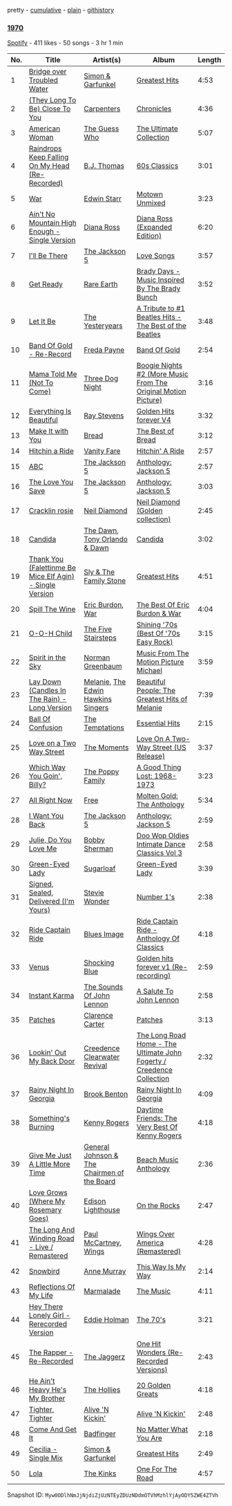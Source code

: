 pretty - [cumulative](/playlists/cumulative/09D0CKBRWkBBoPn46V6YTO.md) - [plain](/playlists/plain/09D0CKBRWkBBoPn46V6YTO) - [githistory](https://github.githistory.xyz/mackorone/spotify-playlist-archive/blob/main/playlists/plain/09D0CKBRWkBBoPn46V6YTO)

### [1970](https://open.spotify.com/playlist/09D0CKBRWkBBoPn46V6YTO)

> 

[Spotify](https://open.spotify.com/user/spotify) - 411 likes - 50 songs - 3 hr 1 min

| No. | Title | Artist(s) | Album | Length |
|---|---|---|---|---|
| 1 | [Bridge over Troubled Water](https://open.spotify.com/track/5LFtkeNjLpZAey3Arj3h4M) | [Simon & Garfunkel](https://open.spotify.com/artist/70cRZdQywnSFp9pnc2WTCE) | [Greatest Hits](https://open.spotify.com/album/25irJgxRNTlyg8pUmWfDVG) | 4:53 |
| 2 | [\(They Long To Be\) Close To You](https://open.spotify.com/track/58TgzIpA5vwxokkSNkbHHI) | [Carpenters](https://open.spotify.com/artist/1eEfMU2AhEo7XnKgL7c304) | [Chronicles](https://open.spotify.com/album/0RZyZDffrtXVREHqoREIuA) | 4:36 |
| 3 | [American Woman](https://open.spotify.com/track/5113cmRZTLSxc2343gbsz8) | [The Guess Who](https://open.spotify.com/artist/0cQuYRSzlItquYxsQKDvVc) | [The Ultimate Collection](https://open.spotify.com/album/6yrZBLenRwOHtSHb2WGWx1) | 5:07 |
| 4 | [Raindrops Keep Falling On My Head \(Re\-Recorded\)](https://open.spotify.com/track/08sBAbzNpjSTWd6zksmTga) | [B.J\. Thomas](https://open.spotify.com/artist/0uUNzXylqsZdmFDwdxaP1V) | [60s Classics](https://open.spotify.com/album/3w6MFLPPc56ilMeY4zwoim) | 3:01 |
| 5 | [War](https://open.spotify.com/track/0H7cM7atT2ri9CshIt0ag9) | [Edwin Starr](https://open.spotify.com/artist/1B8AXU6gIIafpyLEpbcv1u) | [Motown Unmixed](https://open.spotify.com/album/541mfRpYMoZbVs8kCfZCdN) | 3:23 |
| 6 | [Ain't No Mountain High Enough \- Single Version](https://open.spotify.com/track/0yLchb1kn0jtEgIRtoTCwq) | [Diana Ross](https://open.spotify.com/artist/3MdG05syQeRYPPcClLaUGl) | [Diana Ross \(Expanded Edition\)](https://open.spotify.com/album/2fRnRS1s58KLndlxOi8c36) | 6:20 |
| 7 | [I'll Be There](https://open.spotify.com/track/1NQQ4kRk5UQDB3qxlw2zji) | [The Jackson 5](https://open.spotify.com/artist/2iE18Oxc8YSumAU232n4rW) | [Love Songs](https://open.spotify.com/album/5RiTJE1E1cmY8vOTqmqqu6) | 3:57 |
| 8 | [Get Ready](https://open.spotify.com/track/06ahXfNkTO6Tu289M5PUeI) | [Rare Earth](https://open.spotify.com/artist/6eEsIl4wosvhuWI0mfXxAF) | [Brady Days \- Music Inspired By The Brady Bunch](https://open.spotify.com/album/6VyJ0GRhy0rRdmKP7rVuZu) | 3:52 |
| 9 | [Let It Be](https://open.spotify.com/track/2dTIQ0acrLv9cazhWyb6P5) | [The Yesteryears](https://open.spotify.com/artist/7vfFFI4s6twLs3L5POUURF) | [A Tribute to \#1 Beatles Hits \- The Best of the Beatles](https://open.spotify.com/album/0BCeflkkC6czcKvv5Ixcx9) | 3:48 |
| 10 | [Band Of Gold \- Re\-Record](https://open.spotify.com/track/3IhZEfDURJjZetiaJ40Sxo) | [Freda Payne](https://open.spotify.com/artist/0701Axu6yvUIoctaKMbDIZ) | [Band Of Gold](https://open.spotify.com/album/6CN993t7RK0wh9pHRjGeVz) | 2:54 |
| 11 | [Mama Told Me \(Not To Come\)](https://open.spotify.com/track/1VCpTqHK43wTIB5BcVxiZo) | [Three Dog Night](https://open.spotify.com/artist/4FAEZeJcsYYBkNq2D3KGTV) | [Boogie Nights \#2 \(More Music From The Original Motion Picture\)](https://open.spotify.com/album/5Vh4H5yxqnzIBfCAws53Hb) | 3:16 |
| 12 | [Everything Is Beautiful](https://open.spotify.com/track/2X1vF9EkaOC08o50XfOQKF) | [Ray Stevens](https://open.spotify.com/artist/7MpUvihmfilIxyN20kXwQj) | [Golden Hits forever V4](https://open.spotify.com/album/0QEpGrv9COXKuF8oXzP87V) | 3:32 |
| 13 | [Make It with You](https://open.spotify.com/track/11gfsr13S8qsfN48IILcHU) | [Bread](https://open.spotify.com/artist/70ZTdbPEcEugBNay4MvxfL) | [The Best of Bread](https://open.spotify.com/album/27PnJozrSZByyLlqFtiVtx) | 3:12 |
| 14 | [Hitchin a Ride](https://open.spotify.com/track/0jyEmGRHhZjH1MG46M8QKf) | [Vanity Fare](https://open.spotify.com/artist/0Wt8hmgHtXUgwsLg5NpMZv) | [Hitchin' A Ride](https://open.spotify.com/album/18f77iENiqAxD3AZlfk5kK) | 2:57 |
| 15 | [ABC](https://open.spotify.com/track/01gwPP2h3ajRnqiIphUtR7) | [The Jackson 5](https://open.spotify.com/artist/2iE18Oxc8YSumAU232n4rW) | [Anthology: Jackson 5](https://open.spotify.com/album/0EwhxzV0N61hu3S3PkB2Ku) | 2:57 |
| 16 | [The Love You Save](https://open.spotify.com/track/5BpSYhkVwBwvW7UMbhFEjf) | [The Jackson 5](https://open.spotify.com/artist/2iE18Oxc8YSumAU232n4rW) | [Anthology: Jackson 5](https://open.spotify.com/album/0EwhxzV0N61hu3S3PkB2Ku) | 3:03 |
| 17 | [Cracklin rosie](https://open.spotify.com/track/1yJEiQCShbQzTnQ08QILSC) | [Neil Diamond](https://open.spotify.com/artist/7mEIug7XUlQHikrFxjTWes) | [Neil Diamond \(Golden collection\)](https://open.spotify.com/album/51ZQYJCk76WoG7v0YnZDm5) | 2:45 |
| 18 | [Candida](https://open.spotify.com/track/1QdrUOQkbXJbpNqOKgJpq5) | [The Dawn](https://open.spotify.com/artist/5z348neb55aaKyQhVgqEvS), [Tony Orlando & Dawn](https://open.spotify.com/artist/72NXpYBIaTfEeAAsxXLs0P) | [Candida](https://open.spotify.com/album/3SZtvt7lV1H4YN9tKVURJR) | 3:02 |
| 19 | [Thank You \(Falettinme Be Mice Elf Agin\) \- Single Version](https://open.spotify.com/track/74iQ3gahRTOGc19bYadBE3) | [Sly & The Family Stone](https://open.spotify.com/artist/5m8H6zSadhu1j9Yi04VLqD) | [Greatest Hits](https://open.spotify.com/album/0UM9SydcBtsklCTFgGLvcT) | 4:51 |
| 20 | [Spill The Wine](https://open.spotify.com/track/2nluoJKvE7rTBN7kve8dnr) | [Eric Burdon](https://open.spotify.com/artist/3miNucraVWk4hdVsIxn7id), [War](https://open.spotify.com/artist/3ICyfoySNDZqtBVmaBT84I) | [The Best Of Eric Burdon & War](https://open.spotify.com/album/6HeXDX3B46Utsd0hL7nBUG) | 4:04 |
| 21 | [O\-O\-H Child](https://open.spotify.com/track/3GNNIvSOLX4jE8pyqkCrWQ) | [The Five Stairsteps](https://open.spotify.com/artist/3Inrg8cs8oc4q8oPES4a6S) | [Shining '70s \(Best Of '70s Easy Rock\)](https://open.spotify.com/album/4mqXE2TxtmIGKupsuWdh6Q) | 3:15 |
| 22 | [Spirit in the Sky](https://open.spotify.com/track/0Y2SrByf4G3kbq2nBEHQRn) | [Norman Greenbaum](https://open.spotify.com/artist/7f8LNBVXN0h35veHrpxQFL) | [Music From The Motion Picture Michael](https://open.spotify.com/album/52LfK1ML8u7Xj1ArC8oC22) | 3:59 |
| 23 | [Lay Down \(Candles In The Rain\) \- Long Version](https://open.spotify.com/track/66LevxamA5uN8xW2IzZYLg) | [Melanie](https://open.spotify.com/artist/6sOP8RUFR0q0nBOBOXGdBK), [The Edwin Hawkins Singers](https://open.spotify.com/artist/0lEzfSVcNRLDUKdI7fBDD3) | [Beautiful People: The Greatest Hits of Melanie](https://open.spotify.com/album/0d0QHnq1JlNiBTQhC1eKRS) | 7:39 |
| 24 | [Ball Of Confusion](https://open.spotify.com/track/1nGj9wEQ4T46M8U9Oag97I) | [The Temptations](https://open.spotify.com/artist/3RwQ26hR2tJtA8F9p2n7jG) | [Essential Hits](https://open.spotify.com/album/2Cww5w9lKODkOmgMwgfGEU) | 2:15 |
| 25 | [Love on a Two Way Street](https://open.spotify.com/track/2gImbBWvXQWQ9ZDSQUWvNI) | [The Moments](https://open.spotify.com/artist/6avGAzQTmqu8mfSmZrN7gT) | [Love On A Two\-Way Street \(US Release\)](https://open.spotify.com/album/2fCREhUDXAPsGzkRMU6cI9) | 3:37 |
| 26 | [Which Way You Goin', Billy?](https://open.spotify.com/track/0nF1CUagIOVyn5pIzf4PGr) | [The Poppy Family](https://open.spotify.com/artist/0XawOhZ28ajmIWwPpRJuDA) | [A Good Thing Lost: 1968\-1973](https://open.spotify.com/album/1kdVlciTSmHS99qfBqfElE) | 3:23 |
| 27 | [All Right Now](https://open.spotify.com/track/3b9Bqkzowq1XW7gflD48xe) | [Free](https://open.spotify.com/artist/2e53aHBQdCMKWqHDuyJsjC) | [Molten Gold: The Anthology](https://open.spotify.com/album/26LvbRlH8PMHoCtA7IYI6Z) | 5:34 |
| 28 | [I Want You Back](https://open.spotify.com/track/3tSi6iFO9yLGIYIqMEgjC9) | [The Jackson 5](https://open.spotify.com/artist/2iE18Oxc8YSumAU232n4rW) | [Anthology: Jackson 5](https://open.spotify.com/album/0EwhxzV0N61hu3S3PkB2Ku) | 2:59 |
| 29 | [Julie, Do You Love Me](https://open.spotify.com/track/4uE113tHnBYwQqzW8q9slv) | [Bobby Sherman](https://open.spotify.com/artist/5Rsz3E1aovbqsmLQOxgK2y) | [Doo Wop Oldies Intimate Dance Classics Vol 3](https://open.spotify.com/album/6HSYfAyWVgcKzjx5fcTeh8) | 2:58 |
| 30 | [Green\-Eyed Lady](https://open.spotify.com/track/7s2orxqJ8qE0aG3Ngvct3C) | [Sugarloaf](https://open.spotify.com/artist/1T3RPiMH711kvoXymKUTYH) | [Green\-Eyed Lady](https://open.spotify.com/album/6pjUe7X2t0bBla4KbMR1h5) | 3:39 |
| 31 | [Signed, Sealed, Delivered \(I'm Yours\)](https://open.spotify.com/track/2jg4Yc8071puvDRYi22B3a) | [Stevie Wonder](https://open.spotify.com/artist/7guDJrEfX3qb6FEbdPA5qi) | [Number 1's](https://open.spotify.com/album/5x7vXXWapy8cUmdSuwpUy1) | 2:38 |
| 32 | [Ride Captain Ride](https://open.spotify.com/track/4LeGqKrFdo51cDOHH472Vb) | [Blues Image](https://open.spotify.com/artist/3qP1yR7s0FAKMjEw99p6wE) | [Ride Captain Ride \- Anthology Of Classics](https://open.spotify.com/album/70xnqPEfujqNc4JBia9x4E) | 4:18 |
| 33 | [Venus](https://open.spotify.com/track/0f2wQnagdg0E7kKRx6ZuwL) | [Shocking Blue](https://open.spotify.com/artist/5WimOFbBnCU5wI6t5PPpEk) | [Golden hits forever v1 \(Re\-recording\)](https://open.spotify.com/album/62zOs1SNh5RIc3d5SdPQzK) | 2:59 |
| 34 | [Instant Karma](https://open.spotify.com/track/7La90yDXWIUYPQYkL60Ty3) | [The Sounds Of John Lennon](https://open.spotify.com/artist/0swB2gUS9LTTHoBpWpM1nT) | [A Salute To John Lennon](https://open.spotify.com/album/3aIyURakcr92SLKzMOYNSl) | 2:58 |
| 35 | [Patches](https://open.spotify.com/track/5vk9PL1tTyWrQY3TqRq2Rg) | [Clarence Carter](https://open.spotify.com/artist/7lffJlv0nRl0sIsHDmo0SB) | [Patches](https://open.spotify.com/album/2AcHC18egTq63cyBagwINA) | 3:13 |
| 36 | [Lookin' Out My Back Door](https://open.spotify.com/track/6OPfRnzCg2ChTxl4OcXTh1) | [Creedence Clearwater Revival](https://open.spotify.com/artist/3IYUhFvPQItj6xySrBmZkd) | [The Long Road Home \- The Ultimate John Fogerty / Creedence Collection](https://open.spotify.com/album/4A8gFwqd9jTtnsNwUu3OQx) | 2:32 |
| 37 | [Rainy Night In Georgia](https://open.spotify.com/track/1E3N0QEjPYWOxlyVScZtbW) | [Brook Benton](https://open.spotify.com/artist/2ttm3uT0N1RN7vwKv1pQgh) | [Rainy Night In Georgia](https://open.spotify.com/album/1v7REPkgqYsIPWU4P3OVWy) | 4:09 |
| 38 | [Something's Burning](https://open.spotify.com/track/7JHUSPFFZmXbF1JY4tqZKh) | [Kenny Rogers](https://open.spotify.com/artist/4tw2Lmn9tTPUv7Gy7mVPI4) | [Daytime Friends: The Very Best Of Kenny Rogers](https://open.spotify.com/album/5Cum33m0MK39JjWvbGO8bQ) | 4:18 |
| 39 | [Give Me Just A Little More Time](https://open.spotify.com/track/5JObMRMdgDzzP2physGTHq) | [General Johnson & The Chairmen of the Board](https://open.spotify.com/artist/19KsPOZRHLv7RZbLiKpqbH) | [Beach Music Anthology](https://open.spotify.com/album/7aIRBttiOiarMG2418WssQ) | 2:36 |
| 40 | [Love Grows \(Where My Rosemary Goes\)](https://open.spotify.com/track/6hFAaTvtzYDkng1T5K4XLB) | [Edison Lighthouse](https://open.spotify.com/artist/1NRzxuPpdGushT8YmF5NAa) | [On the Rocks](https://open.spotify.com/album/2AFiOvkMzT32Q0wL0UZW8i) | 2:47 |
| 41 | [The Long And Winding Road \- Live / Remastered](https://open.spotify.com/track/7p0LiYwEx3RPdlwlhLSFC7) | [Paul McCartney](https://open.spotify.com/artist/4STHEaNw4mPZ2tzheohgXB), [Wings](https://open.spotify.com/artist/3sFhA6G1N0gG1pszb6kk1m) | [Wings Over America \(Remastered\)](https://open.spotify.com/album/2GVLsiEMDZhxOMATIPBK4d) | 4:28 |
| 42 | [Snowbird](https://open.spotify.com/track/2ik5qJAcmrjbpON5QPxmRr) | [Anne Murray](https://open.spotify.com/artist/7d7q5Y1p2QWS4QRAhTQR5E) | [This Way Is My Way](https://open.spotify.com/album/1VTWCkA6n7QtJefDSlPC2F) | 2:14 |
| 43 | [Reflections Of My Life](https://open.spotify.com/track/7Bp0pbyAMnoDhHbocCbm3w) | [Marmalade](https://open.spotify.com/artist/1tttI1iC4FsS6BM5l38oe5) | [The Music](https://open.spotify.com/album/0gG1aGjyTCncPyZev70MrS) | 4:11 |
| 44 | [Hey There Lonely Girl \- Rerecorded Version](https://open.spotify.com/track/50qWEDzusM9oWNdV2ZskTO) | [Eddie Holman](https://open.spotify.com/artist/4hLuzWVCPicO3nNHfFvB32) | [The 70's](https://open.spotify.com/album/4MLN4piDjYDcwnqaVkgjWo) | 3:21 |
| 45 | [The Rapper \- Re\-Recorded](https://open.spotify.com/track/3uQY5pEsrQjBvlVyPz7DKz) | [The Jaggerz](https://open.spotify.com/artist/05aFikcWbrmnDKsCHaH0Ce) | [One Hit Wonders \(Re\-Recorded Versions\)](https://open.spotify.com/album/0uxkg9zX78ireqJTggQKnb) | 2:43 |
| 46 | [He Ain't Heavy He's My Brother](https://open.spotify.com/track/6f5sSC3ORfpUMYtE4J06VW) | [The Hollies](https://open.spotify.com/artist/6waa8mKu91GjzD4NlONlNJ) | [20 Golden Greats](https://open.spotify.com/album/5ourevL93kFzjWH6lIyT42) | 4:18 |
| 47 | [Tighter, Tighter](https://open.spotify.com/track/5OXATqrGVPG49BjEIY6yyM) | [Alive 'N Kickin'](https://open.spotify.com/artist/6sIWmcJRaS1WZe5XPjRf0j) | [Alive 'N Kickin'](https://open.spotify.com/album/29S7MpKg2qu9TWdcTQyxUb) | 2:48 |
| 48 | [Come And Get It](https://open.spotify.com/track/1tURLJqgjF5FyvZyRq1wAR) | [Badfinger](https://open.spotify.com/artist/4pJCawaKSZ40EnxN0YEYw3) | [No Matter What You Are](https://open.spotify.com/album/4cRdpAyhGpFJ3O7dkS5AQk) | 2:18 |
| 49 | [Cecilia \- Single Mix](https://open.spotify.com/track/11CeyEFt21BvAICfd4U8FA) | [Simon & Garfunkel](https://open.spotify.com/artist/70cRZdQywnSFp9pnc2WTCE) | [Greatest Hits](https://open.spotify.com/album/25irJgxRNTlyg8pUmWfDVG) | 2:49 |
| 50 | [Lola](https://open.spotify.com/track/15Y6Lc4x5QEzQJ0Xe4cDVA) | [The Kinks](https://open.spotify.com/artist/1SQRv42e4PjEYfPhS0Tk9E) | [One For The Road](https://open.spotify.com/album/2BBF9fNcfVM9Ef85if0v4L) | 4:57 |

Snapshot ID: `Myw0ODlhNmJjNjdiZjUzNTEyZDUzNDdmOTVhMzhlYjAyODY5ZWE4ZTVh`
